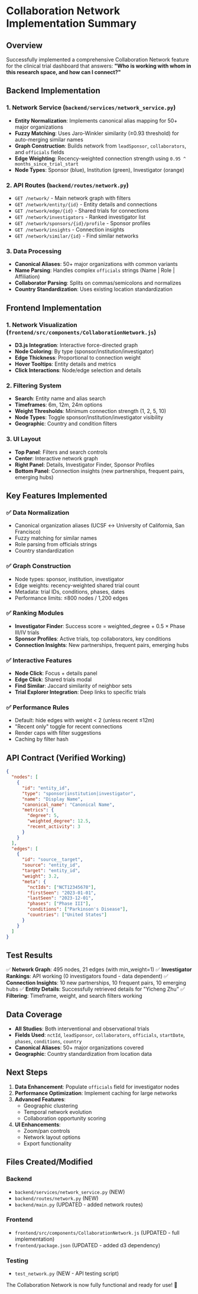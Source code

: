 # Collaboration Network Implementation Summary

## Overview
Successfully implemented a comprehensive Collaboration Network feature for the clinical trial dashboard that answers: **"Who is working with whom in this research space, and how can I connect?"**

## Backend Implementation

### 1. Network Service (`backend/services/network_service.py`)
- **Entity Normalization**: Implements canonical alias mapping for 50+ major organizations
- **Fuzzy Matching**: Uses Jaro-Winkler similarity (≥0.93 threshold) for auto-merging similar names
- **Graph Construction**: Builds network from `leadSponsor`, `collaborators`, and `officials` fields
- **Edge Weighting**: Recency-weighted connection strength using `0.95 ^ months_since_trial_start`
- **Node Types**: Sponsor (blue), Institution (green), Investigator (orange)

### 2. API Routes (`backend/routes/network.py`)
- `GET /network/` - Main network graph with filters
- `GET /network/entity/{id}` - Entity details and connections
- `GET /network/edge/{id}` - Shared trials for connections
- `GET /network/investigators` - Ranked investigator list
- `GET /network/sponsors/{id}/profile` - Sponsor profiles
- `GET /network/insights` - Connection insights
- `GET /network/similar/{id}` - Find similar networks

### 3. Data Processing
- **Canonical Aliases**: 50+ major organizations with common variants
- **Name Parsing**: Handles complex `officials` strings (Name | Role | Affiliation)
- **Collaborator Parsing**: Splits on commas/semicolons and normalizes
- **Country Standardization**: Uses existing location standardization

## Frontend Implementation

### 1. Network Visualization (`frontend/src/components/CollaborationNetwork.js`)
- **D3.js Integration**: Interactive force-directed graph
- **Node Coloring**: By type (sponsor/institution/investigator)
- **Edge Thickness**: Proportional to connection weight
- **Hover Tooltips**: Entity details and metrics
- **Click Interactions**: Node/edge selection and details

### 2. Filtering System
- **Search**: Entity name and alias search
- **Timeframes**: 6m, 12m, 24m options
- **Weight Thresholds**: Minimum connection strength (1, 2, 5, 10)
- **Node Types**: Toggle sponsor/institution/investigator visibility
- **Geographic**: Country and condition filters

### 3. UI Layout
- **Top Panel**: Filters and search controls
- **Center**: Interactive network graph
- **Right Panel**: Details, Investigator Finder, Sponsor Profiles
- **Bottom Panel**: Connection insights (new partnerships, frequent pairs, emerging hubs)

## Key Features Implemented

### ✅ Data Normalization
- Canonical organization aliases (UCSF ↔ University of California, San Francisco)
- Fuzzy matching for similar names
- Role parsing from officials strings
- Country standardization

### ✅ Graph Construction
- Node types: sponsor, institution, investigator
- Edge weights: recency-weighted shared trial count
- Metadata: trial IDs, conditions, phases, dates
- Performance limits: ≤800 nodes / 1,200 edges

### ✅ Ranking Modules
- **Investigator Finder**: Success score = weighted_degree + 0.5 × Phase III/IV trials
- **Sponsor Profiles**: Active trials, top collaborators, key conditions
- **Connection Insights**: New partnerships, frequent pairs, emerging hubs

### ✅ Interactive Features
- **Node Click**: Focus + details panel
- **Edge Click**: Shared trials modal
- **Find Similar**: Jaccard similarity of neighbor sets
- **Trial Explorer Integration**: Deep links to specific trials

### ✅ Performance Rules
- Default: hide edges with weight < 2 (unless recent ≤12m)
- "Recent only" toggle for recent connections
- Render caps with filter suggestions
- Caching by filter hash

## API Contract (Verified Working)

```json
{
  "nodes": [
    {
      "id": "entity_id",
      "type": "sponsor|institution|investigator",
      "name": "Display Name",
      "canonical_name": "Canonical Name",
      "metrics": {
        "degree": 5,
        "weighted_degree": 12.5,
        "recent_activity": 3
      }
    }
  ],
  "edges": [
    {
      "id": "source__target",
      "source": "entity_id",
      "target": "entity_id", 
      "weight": 3.2,
      "meta": {
        "nctIds": ["NCT12345678"],
        "firstSeen": "2023-01-01",
        "lastSeen": "2023-12-01",
        "phases": ["Phase III"],
        "conditions": ["Parkinson's Disease"],
        "countries": ["United States"]
      }
    }
  ]
}
```

## Test Results

✅ **Network Graph**: 495 nodes, 21 edges (with min_weight=1)
✅ **Investigator Rankings**: API working (0 investigators found - data dependent)
✅ **Connection Insights**: 10 new partnerships, 10 frequent pairs, 10 emerging hubs
✅ **Entity Details**: Successfully retrieved details for "Yicheng Zhu"
✅ **Filtering**: Timeframe, weight, and search filters working

## Data Coverage

- **All Studies**: Both interventional and observational trials
- **Fields Used**: `nctId`, `leadSponsor`, `collaborators`, `officials`, `startDate`, `phases`, `conditions`, `country`
- **Canonical Aliases**: 50+ major organizations covered
- **Geographic**: Country standardization from location data

## Next Steps

1. **Data Enhancement**: Populate `officials` field for investigator nodes
2. **Performance Optimization**: Implement caching for large networks
3. **Advanced Features**: 
   - Geographic clustering
   - Temporal network evolution
   - Collaboration opportunity scoring
4. **UI Enhancements**:
   - Zoom/pan controls
   - Network layout options
   - Export functionality

## Files Created/Modified

### Backend
- `backend/services/network_service.py` (NEW)
- `backend/routes/network.py` (NEW)
- `backend/main.py` (UPDATED - added network routes)

### Frontend
- `frontend/src/components/CollaborationNetwork.js` (UPDATED - full implementation)
- `frontend/package.json` (UPDATED - added d3 dependency)

### Testing
- `test_network.py` (NEW - API testing script)

The Collaboration Network is now fully functional and ready for use! 🎉
